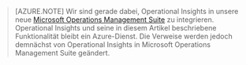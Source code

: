 > [AZURE.NOTE]
> Wir sind gerade dabei, Operational Insights in unsere neue [Microsoft Operations Management Suite](http://microsoft.com/oms) zu integrieren. Operational Insights und seine in diesem Artikel beschriebene Funktionalität bleibt ein Azure-Dienst. Die Verweise werden jedoch demnächst von Operational Insights in Microsoft Operations Management Suite geändert.

<!--HONumber=54-->